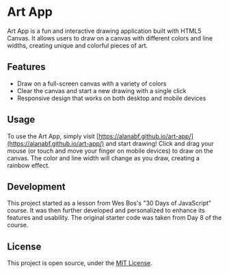 # Art App

Art App is a fun and interactive drawing application built with HTML5 Canvas. It allows users to draw on a canvas with different colors and line widths, creating unique and colorful pieces of art.

## Features

- Draw on a full-screen canvas with a variety of colors
- Clear the canvas and start a new drawing with a single click
- Responsive design that works on both desktop and mobile devices

## Usage

To use the Art App, simply visit [https://alanabf.github.io/art-app/](https://alanabf.github.io/art-app/) and start drawing! Click and drag your mouse (or touch and move your finger on mobile devices) to draw on the canvas. The color and line width will change as you draw, creating a rainbow effect.

## Development

This project started as a lesson from Wes Bos's "30 Days of JavaScript" course. It was then further developed and personalized to enhance its features and usability. The original starter code was taken from Day 8 of the course.

## License

This project is open source, under the [MIT License](LICENSE).